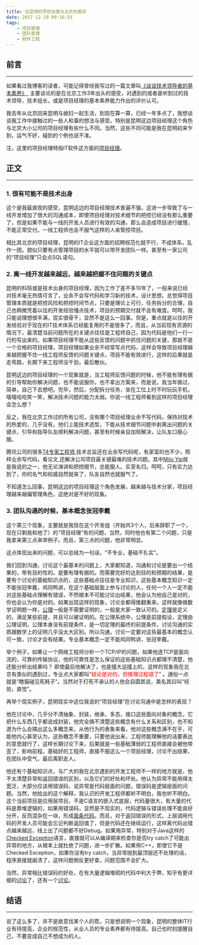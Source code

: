 ```yaml
---
title: 论昆明的项目经理与北京的差异
date: 2017-12-10 09:16:53
tags:
    - 项目管理
    - 团队管理
    - 软件工程
---
```


## 前言
---
如果看过我博客的读者，可能记得曾经我写过的一篇文章叫[《谈谈技术领导者的基本素养》](https://alexiachen.github.io/blog/2016/08/31/tech-leader/), 主要谈论的是在北京工作3年出头的感受，对遇到的或者是听到过的技术领导，技术组长，或是项目经理的基本素养能力作出的评价认可。  

我去年从北京回来昆明与媳妇一起生活，到现在算一算，已经一年多点了，我想谈谈我工作中接触过的一些人和事的想法与感受。特别是昆明这边项目经理这个角色与北京大小公司的项目经理有些什么不同。当然，这些不同可能是我在昆明初来乍到，运气不好，碰到的个例也说不准。

注，这里的项目经理特指IT软件这方面的[项目经理](https://en.wikipedia.org/wiki/Project_manager#Software_Project_Manager/IT_Project_Manager)。

## 正文
---

### **1. 很有可能不是技术出身**

这个是我最直观的感受，昆明这边的项目经理技术普遍不强，这进一步导致了与一线开发增加了很大的沟通成本，即使项目经理对技术细节的把控已经没有那么重要了，但是如果不能与一线的开发人员进行有效的沟通，那么会造成项目进行缓慢，不能正常交付。一线工程师也会不服气这样的人来管控项目。

相比其北京的项目经理，昆明的IT企业这方面的招聘规范化就不行，不成体系，乱作一团。貌似只要有点管理项目的水平就可以带开发团队一样。甚至有一家公司的“项目经理”只会点SQL语句。

### **2. 离一线开发越来越远，越来越把握不住问题的关键点**

昆明的科班或是技术出身的项目经理，因为工作了差不多10年了，一般来说已经对技术毫无热情可言了，业余不会写代码和学习新的技术，设计思想。总觉得项目管理本质就是把控风险和把控时间节点，只要是理论上可行，任务拆分的合理，自己也稍微凭着以往的开发经验懂点技术，项目的预期交付就不会有难度。呵呵，我只能说理想很丰满，现实很骨干，显然不是这么一回事。但是，重点就是以往的开发经验对于现在的IT技术体系已经能复用的不是很多了，而且，从当前现有资源的情况下，最清楚当前问题所在的关键点往往是工程师自己，因为代码是他们一行一行的写出来的。如果项目经理不能从这些反馈的问题中抓住问题的关键，那就不是一个合格的项目经理，项目经理如果业余不经常写点代码，这样会导致项目经理越来越把握不住一线工程师反馈的问题关键点，项目不能有效进行，这样的后果就是走弯路，长期下来工程师没干劲，最后散伙。

昆明这边的项目经理的一个现象就是，当工程师反馈问题的时候，他不能有理有据的引导帮助你解决问题，也不能说服你，也不拿出方案来，而是说，我当年做过，简单，自己下去想吧。完毕，然后，分配拆分任务，坐在工位上时不时玩玩手机，嘻嘻哈哈笑一笑，解决技术问题的能力太弱。你说一线工程师看到这样的项目经理会怎么想？

反之，我在北京工作过的所有公司，没有哪个项目经理业余不写代码，保持对技术的热爱的，几乎没有。他们上能技术选型，下能从技术细节问题中剥离出问题的关键点，引导和指导队友顺利解决问题，甚至有时候亲自加班解决，让队友口服心服。

腾讯公司的很多[T4专家工程师](https://www.zhihu.com/question/29910703),技术总监还在业余写代码呢，有家室的也不少，照样业余写代码，看论文,还解决公司项目最关键最难的技术问题。其中[Milo Yip](https://www.zhihu.com/people/miloyip/)就是我说的之一，他无论演讲和把控细节，总能服人。实至名归。呵呵，只有实力达到了，你的名气和权威自然就来了，队友自然也就服气了。

不知道怎么回事，昆明这边的项目经理这个角色发展，越来越与技术分家，项目经理越来越偏管理角色，这绝对是不好的现象。

### **3. 团队沟通的时候，基本概念张冠李戴**

这个第三个现象，主要就是我现在这个开发组（开始共3个人，后来辞职了一个，现在只剩我和他了）的“项目经理”有的问题，当然，同时他也有第二个问题，只是我拿来第三点来举例子。而且，第三点的问题，他非常明显。

这点体现出来的问题，可以总结为一句话，“不专业，基础不扎实”。

我们回到沟通，讨论这个最基本的问题上，大家都知道，沟通和讨论是要出一个结果的，带有目的性的。是要有理有据的。而需要完好的达到目的和预期的结果，是要有个讨论的基础知识点的，这些基础点往往是专业知识，这些基本概念知识一定不能张冠李戴，鸡同鸭讲，在这个基础层面上参与讨论的人，任何一个人一定不能对这些基础点理解有错误，不然根本不可能讨论出结果，他会认为他自己是对的，你也会认为你是对的。如果出现这样的现象，讨论全都得推翻重来。这样就像做数学证明题一样，[公理](https://baike.baidu.com/item/%E5%85%AC%E7%90%86)一般是不需要证明的，一般是大家一致认可的。[定理](https://baike.baidu.com/item/%E5%AE%9A%E7%90%86/9488549)是定义的，满足某些前提，并且可以被证明的。在公理系统中，公理是前提假设，定理由公理证明，公理本身没有前提条件，是一切定理的最终的前提条件。讨论沟通的实质跟数学上的证明几乎没太大区别。所以沟通，讨论一定要对这些最基本的概念认可一致，讨论才会有结果。专业基本概念一定不能鸡同鸭讲，张冠李戴。

举个例子，如果让一个网络工程师分析一个TCP/IP的问题，如果他连TCP是面向流的，可靠的传输协议，他的可靠性是怎么保证的这些基础知识点都理不清楚，他还能分析出结果吗？ 即使最后他解决了，也是撞大运撞上的，这样的现象我在北京有类似的遇到过，专业点大家都叫“<font color="red">结论是对的，但推理过程错了</font>” 。通俗一点就是“瞎猫碰见死耗子”。当然对于打死不承认的人他会自圆其说，美名其曰叫“经验，直觉”。

再举个现实例子，昆明现实中这位我说的“项目经理”在讨论沟通中是怎样的表现？

他在讨论中，几乎分不清抽象，封装，继承，多态，接口这些面向对象的概念，它把什么东西几乎都说成封装，他完全搞不清楚这些概念有什么关系和区别，也不知道为什么会搞出这么多概念来，从他行为的表象来看，他对这些概念满不在乎，可能他内心甚至认为，这些概念不重要，只要他说出来，工程师能理解他的话要表达的意思就行了，这样长期讨论下来，后果就是一些基础薄弱的工程师直接会被他带歪了，影响前程。基础好的工程师，直接不服这么一个项目经理，讨论不出结果，在团队中受气，最后离职走人。

他还有个基础知识点，与广大的我在北京遇到的开发工程师不一样的地方就是，他不太清楚异常和返回错误的区别，以及它们的好处和坏处。他认为异常不能用得太宽泛，大部分应该用错误码，说异常是代码层面的问题，错误码是逻辑层面的问题。当然，他给出的这个解释，我认识的开发工程师都听不明白，我也听不明白。这个当前项目是应用层项目，不是C语言的嵌入式底层，代码量很大，有大量的代码是靠堆逻辑的，如果用错误码，显然是不现实的，代码逻辑与错误处理不能良好分开，反而混杂在一块，形成[面条代码](https://zhuanlan.zhihu.com/p/29020657)。而且，对于返回错误的形式，上层调用代码的开发人员可能会忘记判断返回值了，但是代码还在继续运行，这样离代码出错点越来越远，线上出了问题都不好Debug。如果用异常，特别对于Java这样的[Checked Exception](https://en.wikipedia.org/wiki/Exception_handling#Checked_exceptions)语言，直接就可以从编译期来检查你是否try catch了可能出异常的地方，从根本上就杜绝了问题，进一步扩散。如果用C++，即使它不是Checked Exception，如果你没有try catch，当异常抛到最顶层还不处理的话，程序直接就崩溃了，这样问题倒反更好查，问题范围不会扩大。

当然，异常相比错误码的好处，在有大量逻辑堆砌的代码中利大于弊，知乎有更详细的[讨论](https://www.zhihu.com/question/26158399)了，还有一个[讨论](https://www.zhihu.com/question/27122172)。

## 结语
---

说了这么多了，并不是故意找某个人的茬，只是想说明一个现象，昆明的整体IT行业有待提高，企业的规范性，从业人员的专业素养都有待提高。自己也时刻提醒自己，不要变成自己不想成为的人。
